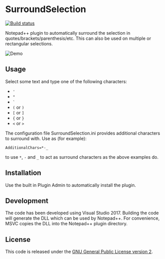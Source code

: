 # SurroundSelection

[![Build status](https://ci.appveyor.com/api/projects/status/y3rxu3o00clgxm7f?svg=true)](https://ci.appveyor.com/project/dail8859/surroundselection)

Notepad++ plugin to automatically surround the selection in quotes/brackets/parenthesis/etc. This can also be used on multiple or rectangular selections.

![Demo](/img/Demo.gif)

## Usage
Select some text and type one of the following characters:
- `'`
- `"`
- `` ` ``
- `(` or `)`
- `[` or `]`
- `{` or `}`
- `<` or `>`

The configuration file SurroundSelection.ini provides additional characters to surround with. Use as (for example):

    AdditionalChars=*-_

to use `*`, `-` and `_` to act as surround characters as the above examples do.

## Installation

Use the built in Plugin Admin to automatically install the plugin.
## Development
The code has been developed using Visual Studio 2017. Building the code will generate the DLL which can be used by Notepad++. For convenience, MSVC copies the DLL into the Notepad++ plugin directory.

## License
This code is released under the [GNU General Public License version 2](http://www.gnu.org/licenses/gpl-2.0.txt).
